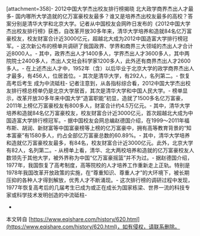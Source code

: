 \[attachment=358\]-
2012中国大学杰出校友排行榜揭晓 北大政学商界杰出人才最多-
国内哪所大学造就的亿万富豪校友最多？谁又是培养杰出校友最多的高校？答案分别是清华大学和北京大学。记者从中国校友会网昨日发布的《2012中国大学杰出校友排行榜》获悉，自改革开放30多年来，清华大学培养和造就84名亿万富豪校友，校友财富合计近3000亿元，超越北大成为2012中国造富大学排行榜冠军。-
这次新公布的榜单共调研了我国政界、学界和商界三大领域的杰出人才合计近8000人。-
其中，政界杰出人才1400多人，学界杰出人才3600多人，其中两院院士2400多人，杰出人文社会科学家1200多人，此外还有商界杰出人才2600多人。-
在上述杰出人才中，1952年（含）以后毕业于北京大学的政学商界杰出人才最多，有456人，位居首位。-
其次是清华大学，有292人，名列第二。-
恢复高考后考生 成为中流砥柱-
记者注意到，从各指标综合看，2012中国大学杰出校友排行榜总榜单仍是北京大学居首，其次是清华大学和中国人民大学。-
榜单显示，改革开放30多年来中国大学“造富职能”初显，造就了1500多名亿万富豪，2011年上榜亿万富豪校友有800多人，财富合计约4.5万亿元。-
其中，清华大学培养和造就84名亿万富豪校友，校友财富合计近3000亿元，首次超越北大成为中国造富大学排行榜冠军。-
据中国校友会网总编赵德国介绍，在1999～2011年福布斯、胡润、新财富等中国富豪榜等上榜的亿万富豪中，拥有高等教育背景的“知本富豪”有1580多人，约占全部亿万富豪总数的60.89%。-
其中，清华大学培养和造就亿万富豪校友最多，有84名，校友财富合计近3000亿元。此外，北京大学有82人，名列第二。-
从榜单上看，清华、北大两校培养和造就的亿万富豪校友人数领先于其他大学，被外界称为中国“亿万富豪摇篮”并不为过。-
据赵德国介绍，1977年，我国恢复了高考制度，高等院校的人才培养工作重新走上正轨。特别是1978年我国改革开放政策的实施，在“尊重知识、尊重人才”的大环境下，被长期压抑的各种人才得到解放，优秀人才不断涌现。-
这次排行榜的调研过程中发现，1977年恢复高考后的几届考生已成为或正在成长为国家栋梁、世界一流的科技专家或科学技术发明创造的中流砥柱-

-

本文转自 [https://www.eqishare.com/history/620.html](https://www.eqishare.com/history/620.html)，如有侵权，请联系删除。